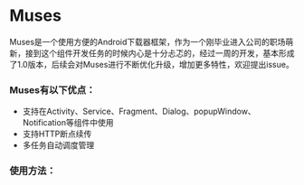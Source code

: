 # Muses
Muses是一个使用方便的Android下载器框架，作为一个刚毕业进入公司的职场萌新，接到这个组件开发任务的时候内心是十分忐忑的，经过一周的开发，基本形成了1.0版本，后续会对Muses进行不断优化升级，增加更多特性，欢迎提出issue。

### Muses有以下优点：

* 支持在Activity、Service、Fragment、Dialog、popupWindow、Notification等组件中使用
* 支持HTTP断点续传
* 多任务自动调度管理


### 使用方法：

